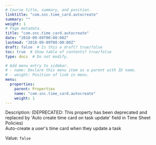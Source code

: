 ```yaml
---
# Course title, summary, and position.
linktitle: "com.snc.time_card.autocreate"
summary: ""
weight: 1
# Page metadata.
title: "com.snc.time_card.autocreate"
date: "2018-09-09T00:00:00Z"
lastmod: "2018-09-09T00:00:00Z"
draft: false  # Is this a draft? true/false
toc: true  # Show table of contents? true/false
type: docs  # Do not modify.

# Add menu entry to sidebar.
# - name: Declare this menu item as a parent with ID name.
# - weight: Position of link in menu.
menu:
  properties:
    parent: Properties
    name: "com.snc.time_card.autocreate"
    weight: 1
---
```


Description: (DEPRECATED: This property has been deprecated and replaced by 'Auto create time card on task update' field in Time Sheet Policies) </br>
Auto-create a user's time card when they update a task


Value: `false`